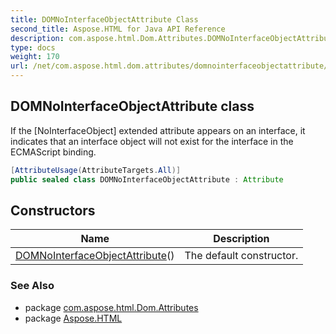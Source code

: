 ```yaml
---
title: DOMNoInterfaceObjectAttribute Class
second_title: Aspose.HTML for Java API Reference
description: com.aspose.html.Dom.Attributes.DOMNoInterfaceObjectAttribute class. If the NoInterfaceObject extended attribute appears on an interface it indicates that an interface object will not exist for the interface in the ECMAScript binding
type: docs
weight: 170
url: /net/com.aspose.html.dom.attributes/domnointerfaceobjectattribute/
---
```

## DOMNoInterfaceObjectAttribute class

If the [NoInterfaceObject] extended attribute appears on an interface, it indicates that an interface object will not exist for the interface in the ECMAScript binding.

```java
[AttributeUsage(AttributeTargets.All)]
public sealed class DOMNoInterfaceObjectAttribute : Attribute
```

## Constructors

| Name | Description |
| --- | --- |
| [DOMNoInterfaceObjectAttribute](domnointerfaceobjectattribute/)() | The default constructor. |

### See Also

* package [com.aspose.html.Dom.Attributes](../../com.aspose.html.dom.attributes/)
* package [Aspose.HTML](../../)
